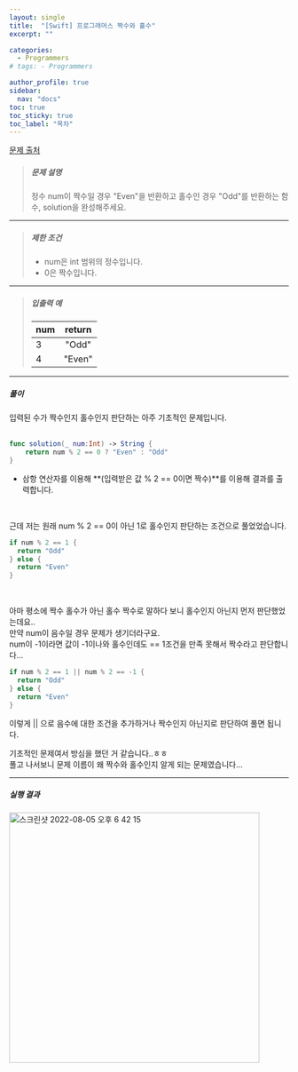 ```yaml
---
layout: single
title:  "[Swift] 프로그래머스 짝수와 홀수"
excerpt: ""

categories:
  - Programmers
# tags: - Programmers

author_profile: true
sidebar:
  nav: "docs"
toc: true
toc_sticky: true
toc_label: "목차"
---
```

[문제 출처](https://school.programmers.co.kr/learn/courses/30/lessons/12937?language=swift)

>##### 문제 설명
>정수 num이 짝수일 경우 "Even"을 반환하고 홀수인 경우 "Odd"를 반환하는 함수, solution을 완성해주세요.

---

>##### 제한 조건
>- num은 int 범위의 정수입니다.
>- 0은 짝수입니다.
---

>##### 입출력 예
>
>|num|return|
>|:---|:---:|
>|3|"Odd"|
>|4|"Even"|

---

##### 풀이
입력된 수가 짝수인지 홀수인지 판단하는 아주 기초적인 문제입니다.
<br><br>

```swift
func solution(_ num:Int) -> String {
    return num % 2 == 0 ? "Even" : "Odd"
}
```

- 삼항 연산자를 이용해 **(입력받은 값 % 2 == 0이면 짝수)**를 이용해 결과를 출력합니다.

<br>

근데 저는 원래 num % 2 == 0이 아닌 1로 홀수인지 판단하는 조건으로 풀었었습니다.
```swift
if num % 2 == 1 {
  return "Odd"
} else {
  return "Even"
}
```
<br>

아마 평소에 짝수 홀수가 아닌 홀수 짝수로 말하다 보니 홀수인지 아닌지 먼저 판단했었는데요..  
만약 num이 음수일 경우 문제가 생기더라구요.  
num이 -1이라면 값이 -1이나와 홀수인데도 == 1조건을 만족 못해서 짝수라고 판단합니다... 
```swift
if num % 2 == 1 || num % 2 == -1 {
  return "Odd"
} else {
  return "Even"
}
```
이렇게 || 으로 음수에 대한 조건을 추가하거나 짝수인지 아닌지로 판단하여 풀면 됩니다.  

기초적인 문제여서 방심을 했던 거 같습니다..ㅎㅎ  
풀고 나서보니 문제 이름이 왜 짝수와 홀수인지 알게 되는 문제였습니다...

---

##### 실행 결과
<img width="451" alt="스크린샷 2022-08-05 오후 6 42 15" src="https://user-images.githubusercontent.com/60169777/183050701-7a79bd8d-248d-4e9c-9c45-f470fd8b7ce7.png">
